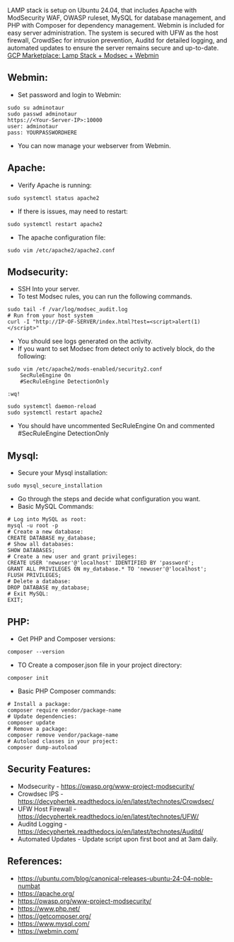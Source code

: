 LAMP stack is setup on Ubuntu 24.04, that includes Apache with ModSecurity WAF, OWASP ruleset, MySQL 
for database management, and PHP with Composer for dependency management. Webmin is included for easy 
server administration. The system is secured with UFW as the host firewall, CrowdSec for intrusion prevention, 
Auditd for detailed logging, and automated updates to ensure the server remains secure and up-to-date.
[GCP Marketplace: Lamp Stack + Modsec + Webmin ](https://console.cloud.google.com/marketplace/product/server-build-415714/lamp-stack-modsecurity-webmin)


Webmin:
-------
* Set password and login to Webmin:
```
sudo su adminotaur
sudo passwd adminotaur
https://<Your-Server-IP>:10000
user: adminotaur
pass: YOURPASSWORDHERE
```
* You can now manage your webserver from Webmin.

Apache:
-------
* Verify Apache is running:
```
sudo systemctl status apache2
```
* If there is issues, may need to restart:
```
sudo systemctl restart apache2
```
* The apache configuration file:
```
sudo vim /etc/apache2/apache2.conf
```

Modsecurity:
--------------
* SSH Into your server.
* To test Modsec rules, you can run the following commands.
```
sudo tail -f /var/log/modsec_audit.log
# Run from your host system
curl -I "http://IP-OF-SERVER/index.html?test=<script>alert(1)</script>"
```
* You should see logs generated on the activity.
* If you want to set Modsec from detect only to actively block, do the following:
```
sudo vim /etc/apache2/mods-enabled/security2.conf
    SecRuleEngine On
    #SecRuleEngine DetectionOnly 

:wq!

sudo systemctl daemon-reload
sudo systemctl restart apache2

```
* You should have uncommented SecRuleEngine On and commented #SecRuleEngine DetectionOnly 

Mysql:
-------
* Secure your Mysql installation:
```
sudo mysql_secure_installation
```
* Go through the steps and decide what configuration you want. 
* Basic MySQL Commands:
```
# Log into MySQL as root:
mysql -u root -p
# Create a new database:
CREATE DATABASE my_database;
# Show all databases:
SHOW DATABASES;
# Create a new user and grant privileges:
CREATE USER 'newuser'@'localhost' IDENTIFIED BY 'password';
GRANT ALL PRIVILEGES ON my_database.* TO 'newuser'@'localhost';
FLUSH PRIVILEGES;
# Delete a database:
DROP DATABASE my_database;
# Exit MySQL:
EXIT;
```

PHP:
----
* Get PHP and Composer versions:
```
composer --version
```
* TO Create a composer.json file in your project directory:
```
composer init
```
* Basic PHP Composer commands:
```
# Install a package:
composer require vendor/package-name
# Update dependencies:
composer update
# Remove a package:
composer remove vendor/package-name
# Autoload classes in your project:
composer dump-autoload
```

Security Features:
------------------
* Modsecurity - https://owasp.org/www-project-modsecurity/
* Crowdsec IPS - https://decyphertek.readthedocs.io/en/latest/technotes/Crowdsec/
* UFW Host Firewall - https://decyphertek.readthedocs.io/en/latest/technotes/UFW/
* Auditd Logging - https://decyphertek.readthedocs.io/en/latest/technotes/Auditd/
* Automated Updates - Update script upon first boot and at 3am daily.

References:
-----------
* https://ubuntu.com/blog/canonical-releases-ubuntu-24-04-noble-numbat
* https://apache.org/
* https://owasp.org/www-project-modsecurity/
* https://www.php.net/
* https://getcomposer.org/
* https://www.mysql.com/
* https://webmin.com/